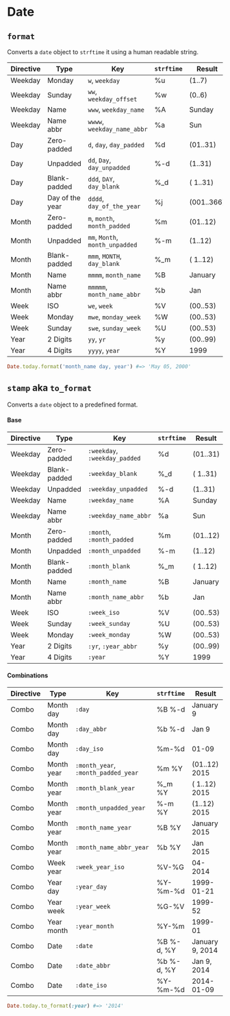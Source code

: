 # Date

`format`
------
Converts a `date` object to `strftime` it using a human readable string.

| Directive | Type | Key | `strftime` | Result |
| --- | --- | --- | --- | --- |
| Weekday | Monday | `w`, `weekday` | %u | (1..7) |
| Weekday | Sunday | `ww`, `weekday_offset` | %w | (0..6) |
| Weekday | Name | `www`, `weekday_name` | %A | Sunday |
| Weekday | Name abbr | `wwww`, `weekday_name_abbr` | %a | Sun |
| Day | Zero-padded | `d`, `day`, `day_padded` | %d | (01..31) |
| Day | Unpadded | `dd`, `Day`, `day_unpadded` | %-d | (1..31) |
| Day | Blank-padded | `ddd`, `DAY`, `day_blank` | %_d | ( 1..31) |
| Day | Day of the year | `dddd`, `day_of_the_year` | %j | (001..366) |
| Month | Zero-padded | `m`, `month`, `month_padded` | %m | (01..12) |
| Month | Unpadded | `mm`, `Month`, `month_unpadded` | %-m | (1..12) |
| Month | Blank-padded | `mmm`, `MONTH`, `day_blank` | %_m | ( 1..12) |
| Month | Name | `mmmm`, `month_name` | %B | January |
| Month | Name abbr | `mmmmm`, `month_name_abbr` | %b | Jan |
| Week | ISO | `we`, `week` | %V | (00..53) |
| Week | Monday | `mwe`, `monday_week` | %W | (00..53) |
| Week | Sunday | `swe`, `sunday_week` | %U | (00..53) |
| Year | 2 Digits | `yy`, `yr` | %y | (00..99) |
| Year | 4 Digits | `yyyy`, `year` | %Y | 1999 |

```ruby
Date.today.format('month_name day, year') #=> 'May 05, 2000'
```

`stamp` aka `to_format`
------
Converts a `date` object to a predefined format.

#### Base

| Directive | Type | Key | `strftime` | Result |
| --- | --- | --- | --- | --- |
| Weekday | Zero-padded | `:weekday`, `:weekday_padded` | %d | (01..31) |
| Weekday | Blank-padded | `:weekday_blank` | %_d | ( 1..31) |
| Weekday | Unpadded | `:weekday_unpadded` | %-d | (1..31) |
| Weekday | Name | `:weekday_name` | %A | Sunday |
| Weekday | Name abbr | `:weekday_name_abbr` | %a | Sun |
| Month | Zero-padded | `:month`, `:month_padded` | %m | (01..12) |
| Month | Unpadded | `:month_unpadded` | %-m | (1..12) |
| Month | Blank-padded | `:month_blank` | %_m | ( 1..12) |
| Month | Name | `:month_name` | %B | January |
| Month | Name abbr | `:month_name_abbr` | %b | Jan |
| Week | ISO | `:week_iso` | %V | (00..53) |
| Week | Sunday | `:week_sunday` | %U | (00..53) |
| Week | Monday | `:week_monday` | %W | (00..53) |
| Year | 2 Digits | `:yr`, `:year_abbr` | %y | (00..99) |
| Year | 4 Digits | `:year` | %Y | 1999 |

#### Combinations

| Directive | Type | Key | `strftime` | Result |
| --- | --- | --- | --- | --- |
| Combo | Month day | `:day` | %B %-d | January 9 |
| Combo | Month day | `:day_abbr` | %b %-d | Jan 9 |
| Combo | Month day | `:day_iso` | %m-%d | 01-09 |
| Combo | Month year | `:month_year`, `:month_padded_year` | %m %Y | (01..12) 2015 |
| Combo | Month year | `:month_blank_year` | %_m %Y | ( 1..12) 2015 |
| Combo | Month year | `:month_unpadded_year` | %-m %Y | (1..12) 2015 |
| Combo | Month year | `:month_name_year` | %B %Y | January 2015 |
| Combo | Month year | `:month_name_abbr_year` | %b %Y | Jan 2015 |
| Combo | Week year | `:week_year_iso` | %V-%G | 04-2014 |
| Combo | Year day | `:year_day` | %Y-%m-%d | 1999-01-21 |
| Combo | Year week | `:year_week` | %G-%V | 1999-52 |
| Combo | Year month | `:year_month` | %Y-%m | 1999-01 |
| Combo | Date | `:date` | %B %-d, %Y | January 9, 2014 |
| Combo | Date | `:date_abbr` | %b %-d, %Y | Jan 9, 2014 |
| Combo | Date | `:date_iso` | %Y-%m-%d | 2014-01-09 |

```ruby
Date.today.to_format(:year) #=> '2014'
```
